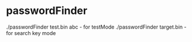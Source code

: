 # passwordFinder

./passwordFinder test.bin abc  - for testMode
./passwordFinder target.bin   - for search key mode
